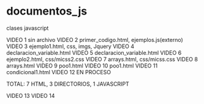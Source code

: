 # documentos_js
clases javascript

VIDEO 1 sin archivo
VIDEO 2 primer_codigo.html, ejemplos.js(externo)
VIDEO 3 ejemplo1.html, css, imgs, Jquery
VIDEO 4 declaracion_variable.html
VIDEO 5 declaracion_variable.html
VIDEO 6 ejemplo2.html, css/micss2.css
VIDEO 7 arrays.html, css/micss.css
VIDEO 8 arrays.html
VIDEO 9 poo1.html
VIDEO 10 poo1.html
VIDEO 11 condicional1.html
VIDEO 12 EN PROCESO

TOTAL: 7 HTML, 3 DIRECTORIOS, 1 JAVASCRIPT

VIDEO 13
VIDEO 14
